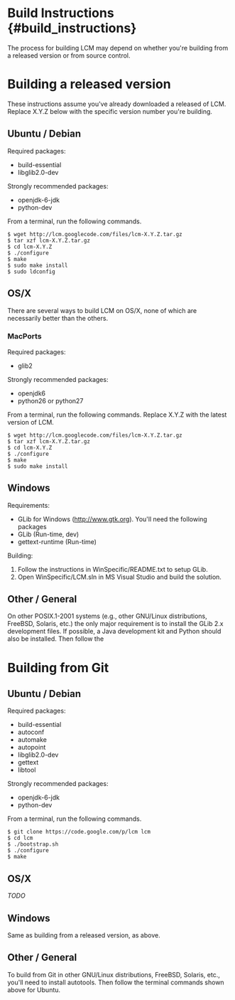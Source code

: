 Build Instructions {#build_instructions}
====

The process for building LCM may depend on whether you're building from a
released version or from source control.

# Building a released version

These instructions assume you've already downloaded a released of
LCM.  Replace X.Y.Z below with the specific version number you're building.

## Ubuntu / Debian

Required packages:
  - build-essential
  - libglib2.0-dev

Strongly recommended packages:
  - openjdk-6-jdk
  - python-dev

From a terminal, run the following commands.

    $ wget http://lcm.googlecode.com/files/lcm-X.Y.Z.tar.gz
    $ tar xzf lcm-X.Y.Z.tar.gz
    $ cd lcm-X.Y.Z
    $ ./configure
    $ make
    $ sudo make install
    $ sudo ldconfig

## OS/X

There are several ways to build LCM on OS/X, none of which are necessarily better than the others.

### MacPorts

Required packages:
 - glib2

Strongly recommended packages:
  - openjdk6
  - python26 or python27

From a terminal, run the following commands.  Replace X.Y.Z with the latest version of LCM.

    $ wget http://lcm.googlecode.com/files/lcm-X.Y.Z.tar.gz
    $ tar xzf lcm-X.Y.Z.tar.gz
    $ cd lcm-X.Y.Z
    $ ./configure
    $ make
    $ sudo make install

## Windows

Requirements:
 - GLib for Windows (http://www.gtk.org).  You'll need the following packages
  - GLib (Run-time, dev)
  - gettext-runtime (Run-time)

Building:
  1. Follow the instructions in WinSpecific/README.txt to setup GLib.
  2. Open WinSpecific/LCM.sln in MS Visual Studio and build the solution.

## Other / General

On other POSIX.1-2001 systems (e.g., other GNU/Linux distributions, FreeBSD,
Solaris, etc.) the only major requirement is to install the GLib 2.x
development files.  If possible, a Java development kit and Python should also
be installed.  Then follow the 

# Building from Git

## Ubuntu / Debian

Required packages:
 - build-essential
 - autoconf
 - automake
 - autopoint
 - libglib2.0-dev
 - gettext
 - libtool

Strongly recommended packages:
 - openjdk-6-jdk
 - python-dev

From a terminal, run the following commands.

    $ git clone https://code.google.com/p/lcm lcm
    $ cd lcm
    $ ./bootstrap.sh
    $ ./configure
    $ make

## OS/X

*TODO*

## Windows

Same as building from a released version, as above.

## Other / General

To build from Git in other GNU/Linux distributions, FreeBSD, Solaris, etc.,
you'll need to install autotools.  Then follow the terminal commands shown
above for Ubuntu.
